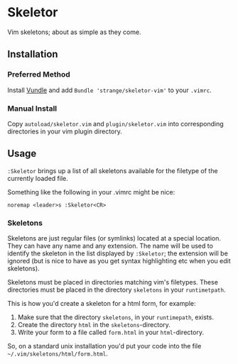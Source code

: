 # Skeletor

Vim skeletons; about as simple as they come.


## Installation

### Preferred Method

Install [Vundle] and add `Bundle 'strange/skeletor-vim'` to your `.vimrc`.

### Manual Install

Copy `autoload/skeletor.vim` and `plugin/skeletor.vim` into corresponding
directories in your vim plugin directory.


## Usage

`:Skeletor` brings up a list of all skeletons available for the filetype of
the currently loaded file.

Something like the following in your .vimrc might be nice:

    noremap <leader>s :Skeletor<CR>


### Skeletons

Skeletons are just regular files (or symlinks) located at a special location.
They can have any name and any extension. The name will be used to identify
the skeleton in the list displayed by `:Skeletor`; the extension will be
ignored (but is nice to have as you get syntax highlighting etc when you edit
skeletons).

Skeletons must be placed in directories matching vim's filetypes. These
directories must be placed in the directory `skeletons` in your
`runtimetpath`.

This is how you'd create a skeleton for a html form, for example:

1. Make sure that the directory `skeletons`, in your `runtimepath`, exists.
2. Create the directory `html` in the `skeletons`-directory. 
3. Write your form to a file called `form.html` in your `html`-directory.

So, on a standard unix installation you'd put your code into the file
`~/.vim/skeletons/html/form.html`.


[Vundle]:http://github.com/gmarik/vundle
